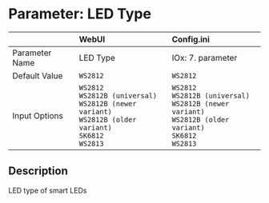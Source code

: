 # Parameter: LED Type

|                   | WebUI               | Config.ini
|:---               |:---                 |:----
| Parameter Name    | LED Type            | IOx: 7. parameter
| Default Value     | `WS2812`            | `WS2812`
| Input Options     | `WS2812`<br>`WS2812B (universal)`<br>`WS2812B (newer variant)`<br>`WS2812B (older variant)`<br>`SK6812`<br>`WS2813` | `WS2812`<br>`WS2812B (universal)`<br>`WS2812B (newer variant)`<br>`WS2812B (older variant)`<br>`SK6812`<br>`WS2813`


## Description

LED type of smart LEDs
